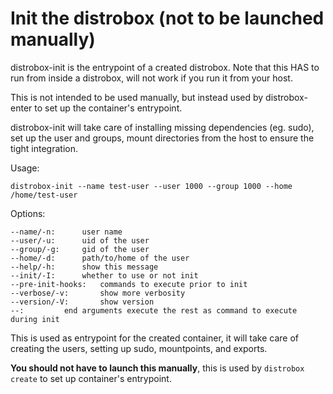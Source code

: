 <!-- markdownlint-disable MD010 -->
# Init the distrobox (not to be launched manually)

distrobox-init is the entrypoint of a created distrobox.
Note that this HAS to run from inside a distrobox, will not work if you run it
from your host.

This is not intended to be used manually, but instead used by distrobox-enter
to set up the container's entrypoint.

distrobox-init will take care of installing missing dependencies (eg. sudo), set
up the user and groups, mount directories from the host to ensure the tight
integration.

Usage:

	distrobox-init --name test-user --user 1000 --group 1000 --home /home/test-user

Options:

	--name/-n:		user name
	--user/-u:		uid of the user
	--group/-g:		gid of the user
	--home/-d:		path/to/home of the user
	--help/-h:		show this message
	--init/-I:		whether to use or not init
	--pre-init-hooks:	commands to execute prior to init
	--verbose/-v:		show more verbosity
	--version/-V:		show version
	--:			end arguments execute the rest as command to execute during init

This is used as entrypoint for the created container, it will take care of creating the users,
setting up sudo, mountpoints, and exports.

**You should not have to launch this manually**, this is used by `distrobox create` to set up
container's entrypoint.
